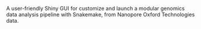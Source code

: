 A user-friendly Shiny GUI for customize and launch a modular genomics data analysis pipeline with Snakemake, from Nanopore Oxford Technologies data.